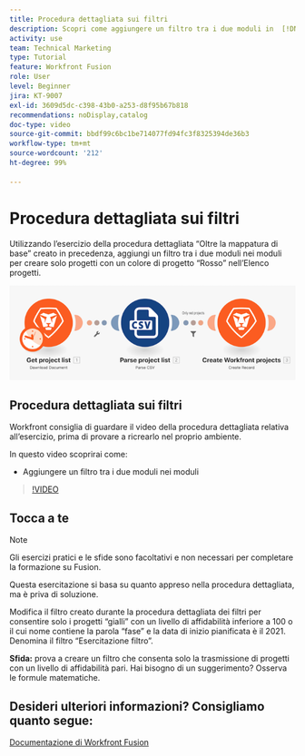 ```yaml
---
title: Procedura dettagliata sui filtri
description: Scopri come aggiungere un filtro tra i due moduli in  [!DNL Adobe Workfront Fusion].
activity: use
team: Technical Marketing
type: Tutorial
feature: Workfront Fusion
role: User
level: Beginner
jira: KT-9007
exl-id: 3609d5dc-c398-43b0-a253-d8f95b67b818
recommendations: noDisplay,catalog
doc-type: video
source-git-commit: bbdf99c6bc1be714077fd94fc3f8325394de36b3
workflow-type: tm+mt
source-wordcount: '212'
ht-degree: 99%

---
```


# Procedura dettagliata sui filtri

Utilizzando l’esercizio della procedura dettagliata “Oltre la mappatura di base” creato in precedenza, aggiungi un filtro tra i due moduli nei moduli per creare solo progetti con un colore di progetto “Rosso” nell’Elenco progetti.

![Immagine dello scenario Fusion](assets/understand-the-basics-2.png)

## Procedura dettagliata sui filtri

Workfront consiglia di guardare il video della procedura dettagliata relativa all’esercizio, prima di provare a ricrearlo nel proprio ambiente.

In questo video scoprirai come:

* Aggiungere un filtro tra i due moduli nei moduli

>[!VIDEO](https://video.tv.adobe.com/v/3416485/?quality=12&learn=on&enablevpops=1&captions=ita)


## Tocca a te

>[!NOTE]
>
>Gli esercizi pratici e le sfide sono facoltativi e non necessari per completare la formazione su Fusion.

Questa esercitazione si basa su quanto appreso nella procedura dettagliata, ma è priva di soluzione.

Modifica il filtro creato durante la procedura dettagliata dei filtri per consentire solo i progetti “gialli” con un livello di affidabilità inferiore a 100 o il cui nome contiene la parola “fase” e la data di inizio pianificata è il 2021. Denomina il filtro “Esercitazione filtro”.

**Sfida:** prova a creare un filtro che consenta solo la trasmissione di progetti con un livello di affidabilità pari. Hai bisogno di un suggerimento? Osserva le formule matematiche.

## Desideri ulteriori informazioni? Consigliamo quanto segue:

[Documentazione di Workfront Fusion](https://experienceleague.adobe.com/it/docs/workfront-fusion/using/get-started-with-fusion/understand-workfront-fusion/workfront-fusion-overview)

